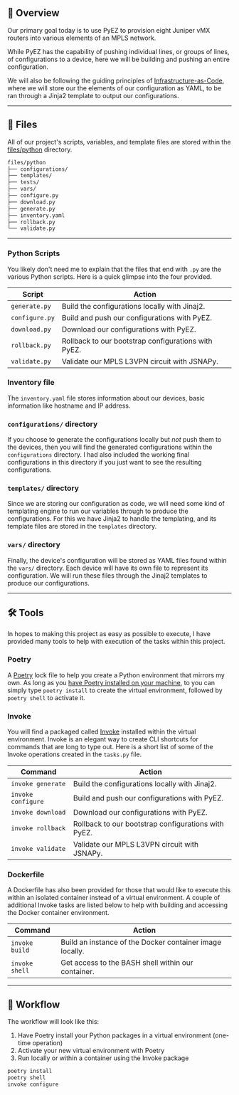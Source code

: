 ## 📌 Overview

Our primary goal today is to use PyEZ to provision eight Juniper vMX routers into various elements of an MPLS network.

While PyEZ has the capability of pushing individual lines, or groups of lines, of configurations to a device, here we will be building and pushing an entire configuration.

We will also be following the guiding principles of [Infrastructure-as-Code]("https://en.wikipedia.org/wiki/Infrastructure_as_code"), where we will store our the elements of our configuration as YAML, to be ran through a Jinja2 template to output our configurations.

---

## 🐍 Files

All of our project's scripts, variables, and template files are stored within the [files/python](https://github.com/cdot65/juniper-mpls-l3vpn-demo/tree/main/files/python) directory.

```bash
files/python
├── configurations/
├── templates/
├── tests/
├── vars/
├── configure.py
├── download.py
├── generate.py
├── inventory.yaml
├── rollback.py
└── validate.py
```

---

### Python Scripts

You likely don't need me to explain that the files that end with `.py` are the various Python scripts. Here is a quick glimpse into the four provided.

| Script         | Action                                              |
| -------------- | --------------------------------------------------- |
| `generate.py`  | Build the configurations locally with Jinaj2.       |
| `configure.py` | Build and push our configurations with PyEZ.        |
| `download.py`  | Download our configurations with PyEZ.              |
| `rollback.py`  | Rollback to our bootstrap configurations with PyEZ. |
| `validate.py`  | Validate our MPLS L3VPN circuit with JSNAPy.        |

### Inventory file

The `inventory.yaml` file stores information about our devices, basic information like hostname and IP address.

### `configurations/` directory

If you choose to generate the configurations locally but _not_ push them to the devices, then you will find the generated configurations within the `configurations` directory. I had also included the working final configurations in this directory if you just want to see the resulting configurations.

### `templates/` directory

Since we are storing our configuration as code, we will need some kind of templating engine to run our variables through to produce the configurations. For this we have Jinja2 to handle the templating, and its template files are stored in the `templates` directory.

### `vars/` directory

Finally, the device's configuration will be stored as YAML files found within the `vars/` directory. Each device will have its own file to represent its configuration. We will run these files through the Jinaj2 templates to produce our configurations.

---

## 🛠️ Tools

In hopes to making this project as easy as possible to execute, I have provided many tools to help with execution of the tasks within this project.

### Poetry

A [Poetry](https://python-poetry.org/docs/) lock file to help you create a Python environment that mirrors my own. As long as you [have Poetry installed on your machine](https://python-poetry.org/docs/), to you can simply type `poetry install` to create the virtual environment, followed by `poetry shell` to activate it.

### Invoke

You will find a packaged called [Invoke](http://www.pyinvoke.org/) installed within the virtual environment. Invoke is an elegant way to create CLI shortcuts for commands that are long to type out. Here is a short list of some of the Invoke operations created in the `tasks.py` file.

| Command            | Action                                              |
| ------------------ | --------------------------------------------------- |
| `invoke generate`  | Build the configurations locally with Jinaj2.       |
| `invoke configure` | Build and push our configurations with PyEZ.        |
| `invoke download`  | Download our configurations with PyEZ.              |
| `invoke rollback`  | Rollback to our bootstrap configurations with PyEZ. |
| `invoke validate`  | Validate our MPLS L3VPN circuit with JSNAPy.        |

### Dockerfile

A Dockerfile has also been provided for those that would like to execute this within an isolated container instead of a virtual environment. A couple of additional Invoke tasks are listed below to help with building and accessing the Docker container environment.

| Command        | Action                                                   |
| -------------- | -------------------------------------------------------- |
| `invoke build` | Build an instance of the Docker container image locally. |
| `invoke shell` | Get access to the BASH shell within our container.       |

---

## 🚀 Workflow

The workflow will look like this:

1. Have Poetry install your Python packages in a virtual environment (one-time operation)
2. Activate your new virtual environment with Poetry
3. Run locally or within a container using the Invoke package

```bash
poetry install
poetry shell
invoke configure
```
